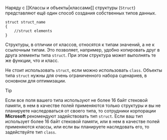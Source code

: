 
Наряду с [[Классы и объекты|классами]] структуры (`Struct`) представляют ещё один способ создания собственных типов данных. 

```
struct struct_name
{
	//struct elements
}
```

Структуры, в отличии от классов, относятся к типам значений, а не к ссылочным типам. Это позволяет, например, удобно копировать друг в друга элементы типа `struct`.
При этом структура может выполнять те же функции, что и класс.

Не стоит использовать `struct`, если можно использовать `class`. Объекты типа `struct` нужны для очень ограниченного набора сценариев, в основном для оптимизации.

>[!Tip]
Если все поля вашего типа используют не более 16 байт стековой памяти, в нем в качестве полей применяются только структуры и вы не планируете наследоваться от своего типа, то сотрудники корпорации **Microsoft** рекомендуют задействовать тип `struct`. Если ваш тип использует более 16 байт стековой памяти, или в нем в качестве полей применяются классы, или если вы планируете наследовать его, то задействуйте тип `class`.